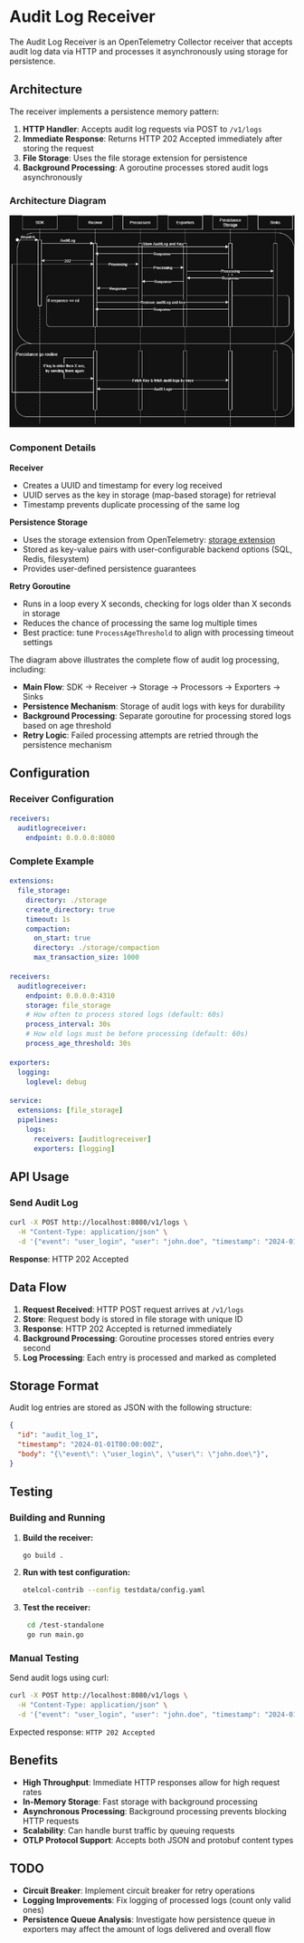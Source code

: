 # Audit Log Receiver

The Audit Log Receiver is an OpenTelemetry Collector receiver that accepts audit log data via HTTP and processes it asynchronously using storage for persistence.

## Architecture

The receiver implements a persistence memory pattern:

1. **HTTP Handler**: Accepts audit log requests via POST to `/v1/logs`
2. **Immediate Response**: Returns HTTP 202 Accepted immediately after storing the request
3. **File Storage**: Uses the file storage extension for persistence
4. **Background Processing**: A goroutine processes stored audit logs asynchronously

### Architecture Diagram

![Audit Log Receiver Architecture](internal/auditLogReciver.jpeg)

### Component Details

**Receiver**
- Creates a UUID and timestamp for every log received
- UUID serves as the key in storage (map-based storage) for retrieval
- Timestamp prevents duplicate processing of the same log

**Persistence Storage**
- Uses the storage extension from OpenTelemetry: [storage extension](https://github.com/open-telemetry/opentelemetry-collector-contrib/tree/main/extension/storage)
- Stored as key-value pairs with user-configurable backend options (SQL, Redis, filesystem)
- Provides user-defined persistence guarantees

**Retry Goroutine**
- Runs in a loop every X seconds, checking for logs older than X seconds in storage
- Reduces the chance of processing the same log multiple times
- Best practice: tune `ProcessAgeThreshold` to align with processing timeout settings

The diagram above illustrates the complete flow of audit log processing, including:

- **Main Flow**: SDK → Receiver → Storage → Processors → Exporters → Sinks
- **Persistence Mechanism**: Storage of audit logs with keys for durability
- **Background Processing**: Separate goroutine for processing stored logs based on age threshold
- **Retry Logic**: Failed processing attempts are retried through the persistence mechanism

## Configuration

### Receiver Configuration

```yaml
receivers:
  auditlogreceiver:
    endpoint: 0.0.0.0:8080
```

### Complete Example

```yaml
extensions:
  file_storage:
    directory: ./storage
    create_directory: true
    timeout: 1s
    compaction:
      on_start: true
      directory: ./storage/compaction
      max_transaction_size: 1000

receivers:
  auditlogreceiver:
    endpoint: 0.0.0.0:4310
    storage: file_storage
    # How often to process stored logs (default: 60s)
    process_interval: 30s
    # How old logs must be before processing (default: 60s)
    process_age_threshold: 30s

exporters:
  logging:
    loglevel: debug

service:
  extensions: [file_storage]
  pipelines:
    logs:
      receivers: [auditlogreceiver]
      exporters: [logging]
```

## API Usage

### Send Audit Log

```bash
curl -X POST http://localhost:8080/v1/logs \
  -H "Content-Type: application/json" \
  -d '{"event": "user_login", "user": "john.doe", "timestamp": "2024-01-01T00:00:00Z"}'
```

**Response**: HTTP 202 Accepted

## Data Flow

1. **Request Received**: HTTP POST request arrives at `/v1/logs`
2. **Store**: Request body is stored in file storage with unique ID
3. **Response**: HTTP 202 Accepted is returned immediately
4. **Background Processing**: Goroutine processes stored entries every second
5. **Log Processing**: Each entry is processed and marked as completed

## Storage Format

Audit log entries are stored as JSON with the following structure:

```json
{
  "id": "audit_log_1",
  "timestamp": "2024-01-01T00:00:00Z",
  "body": "{\"event\": \"user_login\", \"user\": \"john.doe\"}",
}
```

## Testing

### Building and Running

1. **Build the receiver:**
   ```bash
   go build .
   ```

2. **Run with test configuration:**
   ```bash
   otelcol-contrib --config testdata/config.yaml
   ```

3. **Test the receiver:**
   ```bash
    cd /test-standalone
    go run main.go

### Manual Testing

Send audit logs using curl:

```bash
curl -X POST http://localhost:8080/v1/logs \
  -H "Content-Type: application/json" \
  -d '{"event": "user_login", "user": "john.doe", "timestamp": "2024-01-01T00:00:00Z"}'
```

Expected response: `HTTP 202 Accepted`

## Benefits

- **High Throughput**: Immediate HTTP responses allow for high request rates
- **In-Memory Storage**: Fast storage with background processing
- **Asynchronous Processing**: Background processing prevents blocking HTTP requests
- **Scalability**: Can handle burst traffic by queuing requests
- **OTLP Protocol Support**: Accepts both JSON and protobuf content types


## TODO

- **Circuit Breaker**: Implement circuit breaker for retry operations
- **Logging Improvements**: Fix logging of processed logs (count only valid ones)
- **Persistence Queue Analysis**: Investigate how persistence queue in exporters may affect the amount of logs delivered and overall flow